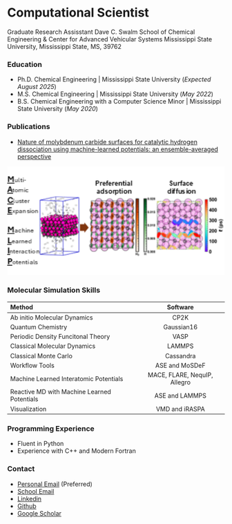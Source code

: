 # Computational Scientist

Graduate Research Assisstant
Dave C. Swalm School of Chemical Engineering & Center for Advanced Vehicular Systems
Mississippi State University, Mississippi State, MS, 39762


### Education
- Ph.D. Chemical Engineering | Mississippi State University (_Expected August 2025_)
- M.S. Chemical Engineering | Mississippi State University (_May 2022_)
- B.S. Chemical Engineering with a Computer Science Minor | Mississippi State University (_May 2020_)

### Publications
- [Nature of molybdenum carbide surfaces for catalytic hydrogen dissociation using machine-learned potentials: an ensemble-averaged perspective](https://doi.org/10.1039/D4CY01202J)
  

<img src="assets/img/MACE-Mo2C-H2.png" alt="drawing" width="600"/>





### Molecular Simulation Skills

| Method              | Software | 
| :--------------------------------- | :------------: | 
| Ab initio Molecular Dynamics       |         CP2K   | 
| Quantum Chemistry                  |   Gaussian16   |
| Periodic Density Funcitonal Theory |  VASP          | 
| Classical Molecular Dynamics       |       LAMMPS   | 
| Classical Monte Carlo              |   Cassandra    | 
| Workflow Tools                     | ASE and MoSDeF |
| Machine Learned Interatomic Potentials | MACE, FLARE, NequIP, Allegro | 
| Reactive MD with Machine Learned Potentials | ASE and LAMMPS |
| Visualization  |   VMD and iRASPA |

### Programming Experience
- Fluent in Python
- Experience with C++ and Modern Fortran

### Contact
- [Personal Email](woodywilson001@yahoo.com) (Preferred)
- [School Email](wnw36@msstate.edu)
- [Linkedin](www.linkedin.com/in/woodrow-wilson-980490199)
- [Github](https://github.com/potus28)
- [Google Scholar](https://scholar.google.com/citations?user=MJDmPxcAAAAJ&hl=en)
